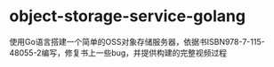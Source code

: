 # object-storage-service-golang
使用Go语言搭建一个简单的OSS对象存储服务器，依据书ISBN978-7-115-48055-2编写，修复书上一些bug，并提供构建的完整视频过程

